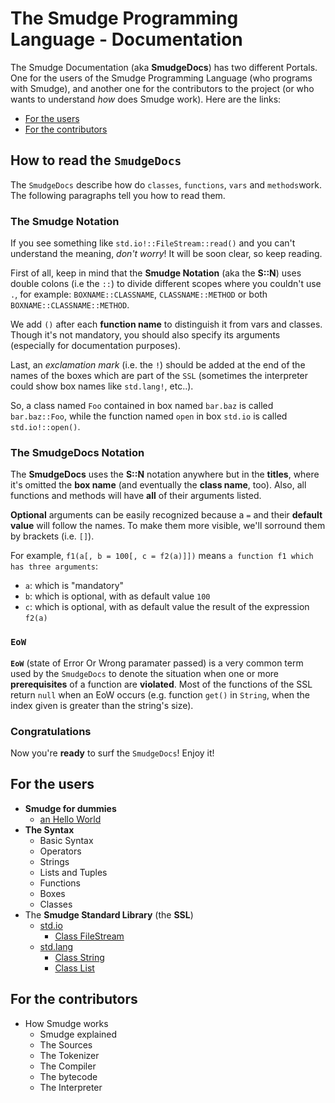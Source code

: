 # The Smudge Programming Language - Documentation
The Smudge Documentation (aka **SmudgeDocs**) has two different Portals.
One for the users of the Smudge Programming Language (who programs with Smudge),
and another one for the contributors to the project (or who wants to understand
_how_ does Smudge work). Here are the links:
- [For the users](#for-the-users)
- [For the contributors](#for-the-contributors)

## How to read the `SmudgeDocs`
The `SmudgeDocs` describe how do `classes`, `functions`, `vars` and
`methods`work. The following paragraphs tell you how to read them.

### The Smudge Notation
If you see something like `std.io!::FileStream::read()` and you can't understand
the meaning, _don't worry_! It will be soon clear, so keep reading.

First of all, keep in mind that the **Smudge Notation** (aka the **S::N**)
uses double colons (i.e the `::`) to divide different scopes where you couldn't
use `.`, for example: `BOXNAME::CLASSNAME`, `CLASSNAME::METHOD`
or both `BOXNAME::CLASSNAME::METHOD`.

We add `()` after each **function name** to distinguish it from vars and
classes. Though it's not mandatory, you should also specify its arguments
(especially for documentation purposes).

Last, an _exclamation mark_ (i.e. the `!`) should be added at the end of the
names of the boxes which are part of the `SSL` (sometimes the interpreter
could show box names like `std.lang!`, etc..).

So, a class named `Foo` contained in box named `bar.baz` is called
`bar.baz::Foo`, while the function named `open` in box `std.io` is called
`std.io!::open()`.

### The SmudgeDocs Notation
The **SmudgeDocs** uses the **S::N** notation anywhere but in the **titles**,
where it's omitted the **box name** (and eventually the **class name**, too).
Also, all functions and methods will have **all** of their arguments listed.

**Optional** arguments can be easily recognized because a `=` and their
**default value** will follow the names. To make them more visible, we'll
sorround them by brackets (i.e. `[]`).

For example, `f1(a[, b = 100[, c = f2(a)]])` means `a function f1 which has three arguments`:
 - `a`: which is "mandatory"
 - `b`: which is optional, with as default value `100`
 - `c`: which is optional, with as default value the result of the expression
`f2(a)`

### `EoW`
**`EoW`** (state of Error Or Wrong paramater passed) is a very
common term used by the `SmudgeDocs` to denote the situation
when one or more **prerequisites** of a function are
**violated**. Most of the functions of the SSL return `null`
when an EoW occurs (e.g. function `get()` in `String`, when
the index given is greater than the string's size).

### Congratulations
Now you're **ready** to surf the `SmudgeDocs`! Enjoy it!

## For the users
- **Smudge for dummies**
    - [an Hello World](Overview.md)
- **The Syntax**
    - Basic Syntax
    - Operators
    - Strings
    - Lists and Tuples
    - Functions
    - Boxes
    - Classes
- The **Smudge Standard Library** (the **SSL**)
    - [std.io](stdio.md)
        - [Class FileStream](stdio.md#class-filestream)
    - [std.lang](stdlang.md)
        - [Class String](stdlang.md#class-string)
        - [Class List](stdlang.md#class-list)

## For the contributors
- How Smudge works
    - Smudge explained
    - The Sources
    - The Tokenizer
    - The Compiler
    - The bytecode
    - The Interpreter

